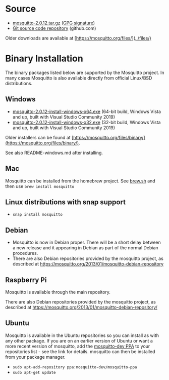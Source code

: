 <!--
.. title: Download
.. slug: download
.. date: 2021-06-08 18:21:38 UTC+1
.. tags: tag
.. category: category
.. link: link
.. description:
.. type: text
-->

# Source

* [mosquitto-2.0.12.tar.gz](https://mosquitto.org/files/source/mosquitto-2.0.12.tar.gz) ([GPG signature](https://mosquitto.org/files/source/mosquitto-2.0.12.tar.gz.asc))
* [Git source code repository](https://github.com/eclipse/mosquitto) (github.com)

Older downloads are available at [https://mosquitto.org/files/](../files/)

# Binary Installation

The binary packages listed below are supported by the Mosquitto project. In many
cases Mosquitto is also available directly from official Linux/BSD
distributions.

## Windows

* [mosquitto-2.0.12-install-windows-x64.exe](https://mosquitto.org/files/binary/win64/mosquitto-2.0.12-install-windows-x64.exe) (64-bit build, Windows Vista and up, built with Visual Studio Community 2019)
* [mosquitto-2.0.12-install-windows-x32.exe](https://mosquitto.org/files/binary/win32/mosquitto-2.0.12-install-windows-x86.exe) (32-bit build, Windows Vista and up, built with Visual Studio Community 2019)

Older installers can be found at [https://mosquitto.org/files/binary/](https://mosquitto.org/files/binary/).

See also README-windows.md after installing.

## Mac
Mosquitto can be installed from the homebrew project. See
[brew.sh](https://brew.sh/) and then use `brew install mosquitto`

## Linux distributions with snap support

* `snap install mosquitto`

## Debian
* Mosquitto is now in Debian proper. There will be a short delay between a new
  release and it appearing in Debian as part of the normal Debian procedures.
* There are also Debian repositories provided by the mosquitto project, as
  described at <https://mosquitto.org/2013/01/mosquitto-debian-repository>

## Raspberry Pi
Mosquitto is available through the main repository.

There are also Debian repositories provided by the mosquitto project, as
described at <https://mosquitto.org/2013/01/mosquitto-debian-repository/>

## Ubuntu
Mosquitto is available in the Ubuntu repositories so you can install as with
any other package. If you are on an earlier version of Ubuntu or want a more
recent version of mosquitto, add the [mosquitto-dev
PPA](https://launchpad.net/%7Emosquitto-dev/+archive/mosquitto-ppa/) to your
repositories list - see the link for details. mosquitto can then be installed
from your package manager.

* `sudo apt-add-repository ppa:mosquitto-dev/mosquitto-ppa`
* `sudo apt-get update`
